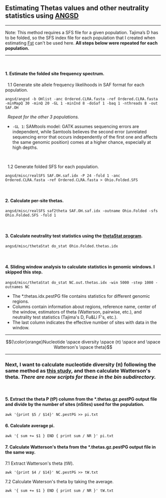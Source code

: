 ## Estimating Thetas values and other neutrality statistics using [ANGSD](http://popgen.dk/angsd/index.php/Thetas,Tajima,Neutrality_tests)
---
Note: This method requires a SFS file for a given population. Tajima’s D has to be folded, so the SFS index file for each population that I created when estimating [Fst](https://github.com/gausec/KingRailPopGen/blob/main/analyses/ANGSD/FST.md) can't be used here. **All steps below were repeated for each population.**
&nbsp;

--- 
&nbsp;

#### 1. Estimate the folded site frequency spectrum.
&nbsp; 1.1 Generate site allele frequency likelihoods in SAF format for each population.
```
angsd/angsd -b OHlist -anc Ordered.CLRA.fasta -ref Ordered.CLRA.fasta -minMapQ 30 -minQ 20 -GL 1 -minInd 8 -doSaf 1 -baq 1 -nthreads 8 -out SAF.OH 
```
&nbsp; *Repeat for the other 3 populations.*

- `-GL 1`: SAMtools model: GATK assumes sequencing errors are independent, while Samtools believes the second error (unrelated sequencing error that occurs independently of the first one and affects the same genomic position) comes at a higher chance, especially at high depths.

&nbsp;

&nbsp; 1.2 Generate folded SFS for each population.
```
angsd/misc/realSFS SAF.OH.saf.idx -P 24 -fold 1 -anc Ordered.CLRA.fasta -ref Ordered.CLRA.fasta > Ohio.Folded.SFS 
```
&nbsp;

#### 2. Calculate per-site thetas.
```
angsd/misc/realSFS saf2theta SAF.OH.saf.idx -outname Ohio.Folded -sfs Ohio.Folded.SFS -fold 1
```

&nbsp;
#### 3. Calculate neutrality test statistics using the [thetaStat program](http://www.popgen.dk/angsd/index.php/ThetaStat).
```
angsd/misc/thetaStat do_stat Ohio.Folded.thetas.idx 
```
&nbsp;
#### 4. Sliding window analysis to calculate statistics in genomic windows. I skipped this step.
```
angsd/misc/thetaStat do_stat NC.out.thetas.idx -win 5000 -step 1000 -outnames NC
```
- The *.thetas.idx.pestPG file contains statistics for different genomic regions.
- Columns contain information about regions, reference name, center of the window, estimators of theta (Watterson, pairwise, etc.), and neutrality test statistics (Tajima's D, Fu&Li F's, etc.).
- The last column indicates the effective number of sites with data in the window.
&nbsp;
&nbsp;

---

$${\color{orange}Nucleotide \space diversity \space (π) \space and \space Watterson's \space theta}$$

---
### Next, I want to calculate nucleotide diversity (π) following the same method as [this study](https://bmcecolevol.biomedcentral.com/articles/10.1186/s12862-018-1209-y), and then calculate Watterson's theta. *There are now scripts for these in the bin subdirectory.*

&nbsp;

#### 5. Extract the theta P (tP) column from the *.thetas.gz.pestPG output file and divide by the number of sites (nSites) used for the population. 
```
awk '{print $5 / $14}' NC.pestPG >> pi.txt
```

#### 6. Calculate average pi.
```
awk '{ sum += $1 } END { print sum / NR }' pi.txt
```
#### 7. Calculate Watterson's theta from the *.thetas.gz.pestPG output file in the same way.
7.1 Extract Watterson's theta (tW).
```
awk '{print $4 / $14}' NC.pestPG >> tW.txt
```
7.2 Calculate Waterson's theta by taking the average.
```
awk '{ sum += $1 } END { print sum / NR }' tW.txt
```
